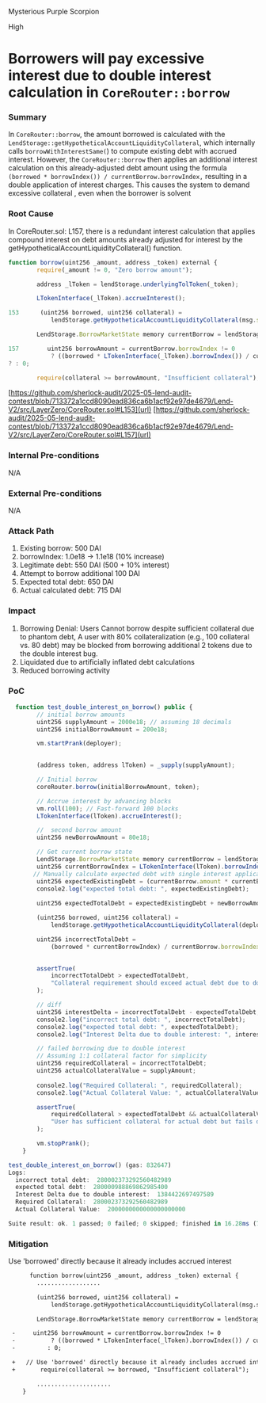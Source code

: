 Mysterious Purple Scorpion

High

# Borrowers will pay excessive interest due to double interest calculation in `CoreRouter::borrow`

### Summary

In `CoreRouter::borrow`, the amount borrowed is calculated with the `LendStorage::getHypotheticalAccountLiquidityCollateral`, which internally calls `borrowWithInterestSame(`) to compute existing debt with accrued interest. However, the `CoreRouter::borrow` then applies an additional interest calculation on this already-adjusted debt amount using the formula` (borrowed * borrowIndex()) / currentBorrow.borrowIndex,` resulting in a double application of interest charges. This causes the system to demand excessive collateral , even when the borrower is solvent

### Root Cause

In CoreRouter.sol: L157, there is a redundant interest calculation that applies compound interest on debt amounts already adjusted for interest by the getHypotheticalAccountLiquidityCollateral() function.
```javascript
function borrow(uint256 _amount, address _token) external {
        require(_amount != 0, "Zero borrow amount"); 

        address _lToken = lendStorage.underlyingTolToken(_token); 

        LTokenInterface(_lToken).accrueInterest(); 

153      (uint256 borrowed, uint256 collateral) =
            lendStorage.getHypotheticalAccountLiquidityCollateral(msg.sender, LToken(payable(_lToken)), 0, _amount);  <@-1

        LendStorage.BorrowMarketState memory currentBorrow = lendStorage.getBorrowBalance(msg.sender, _lToken); 

157        uint256 borrowAmount = currentBorrow.borrowIndex != 0
            ? ((borrowed * LTokenInterface(_lToken).borrowIndex()) / currentBorrow.borrowIndex)  <@-2
? : 0; 

        require(collateral >= borrowAmount, "Insufficient collateral");
```
[https://github.com/sherlock-audit/2025-05-lend-audit-contest/blob/713372a1ccd8090ead836ca6b1acf92e97de4679/Lend-V2/src/LayerZero/CoreRouter.sol#L153](url)
[https://github.com/sherlock-audit/2025-05-lend-audit-contest/blob/713372a1ccd8090ead836ca6b1acf92e97de4679/Lend-V2/src/LayerZero/CoreRouter.sol#L157](url)

### Internal Pre-conditions

N/A

### External Pre-conditions

N/A

### Attack Path

 1. Existing borrow: 500 DAI
 2.  borrowIndex: 1.0e18 → 1.1e18 (10% increase)
 3. Legitimate debt: 550 DAI (500 + 10% interest)
 4. Attempt to borrow additional 100 DAI
 5. Expected total debt: 650 DAI
 6. Actual calculated debt: 715 DAI

### Impact

1. Borrowing Denial:  Users Cannot borrow despite sufficient collateral due to phantom debt, A user with 80% collateralization (e.g., 100 collateral vs. 80 debt) may be blocked from borrowing additional 2 tokens due to the double interest bug.
2. Liquidated due to artificially inflated debt calculations
3. Reduced borrowing activity 


### PoC

```javascript
  function test_double_interest_on_borrow() public {
        // initial borrow amounts
        uint256 supplyAmount = 2000e18; // assuming 18 decimals
        uint256 initialBorrowAmount = 200e18; 

        vm.startPrank(deployer);

        
        (address token, address lToken) = _supply(supplyAmount);

        // Initial borrow
        coreRouter.borrow(initialBorrowAmount, token);

        // Accrue interest by advancing blocks
        vm.roll(100); // Fast-forward 100 blocks
        LTokenInterface(lToken).accrueInterest();

        //  second borrow amount
        uint256 newBorrowAmount = 80e18; 

        // Get current borrow state
        LendStorage.BorrowMarketState memory currentBorrow = lendStorage.getBorrowBalance(deployer, lToken);
        uint256 currentBorrowIndex = LTokenInterface(lToken).borrowIndex();
       // Manually calculate expected debt with single interest application
        uint256 expectedExistingDebt = (currentBorrow.amount * currentBorrowIndex) / currentBorrow.borrowIndex;
        console2.log("expected total debt: ", expectedExistingDebt);
        
        uint256 expectedTotalDebt = expectedExistingDebt + newBorrowAmount;

        (uint256 borrowed, uint256 collateral) = 
            lendStorage.getHypotheticalAccountLiquidityCollateral(deployer, LToken(payable(lToken)), 0, newBorrowAmount);

        uint256 incorrectTotalDebt = 
            (borrowed * currentBorrowIndex) / currentBorrow.borrowIndex;

        
        assertTrue(
            incorrectTotalDebt > expectedTotalDebt,
            "Collateral requirement should exceed actual debt due to double interest"
        );

        // diff
        uint256 interestDelta = incorrectTotalDebt - expectedTotalDebt;
        console2.log("incorrect total debt: ", incorrectTotalDebt);
        console2.log("expected total debt: ", expectedTotalDebt);
        console2.log("Interest Delta due to double interest: ", interestDelta);

        // failed borrowing due to double interest
        // Assuming 1:1 collateral factor for simplicity
        uint256 requiredCollateral = incorrectTotalDebt;
        uint256 actualCollateralValue = supplyAmount; 
        
        console2.log("Required Collateral: ", requiredCollateral);
        console2.log("Actual Collateral Value: ", actualCollateralValue);

        assertTrue(
            requiredCollateral > expectedTotalDebt && actualCollateralValue >= expectedTotalDebt,
            "User has sufficient collateral for actual debt but fails due to double interest"
        );

        vm.stopPrank();
    }
```

```javascript
test_double_interest_on_borrow() (gas: 832647)
Logs:
  incorrect total debt:  280002373292560482989
  expected total debt:  280000988869862985400
  Interest Delta due to double interest:  1384422697497589
  Required Collateral:  280002373292560482989
  Actual Collateral Value:  2000000000000000000000

Suite result: ok. 1 passed; 0 failed; 0 skipped; finished in 16.28ms (7.26ms CPU time)

```

### Mitigation


Use 'borrowed' directly because it already includes accrued interest
```diff
      function borrow(uint256 _amount, address _token) external {
        ..................

        (uint256 borrowed, uint256 collateral) =
            lendStorage.getHypotheticalAccountLiquidityCollateral(msg.sender, LToken(payable(_lToken)), 0, _amount); 

        LendStorage.BorrowMarketState memory currentBorrow = lendStorage.getBorrowBalance(msg.sender, _lToken); 

 -     uint256 borrowAmount = currentBorrow.borrowIndex != 0
 -          ? ((borrowed * LTokenInterface(_lToken).borrowIndex()) / currentBorrow.borrowIndex) 
 -         : 0; 

 +   // Use 'borrowed' directly because it already includes accrued interest
 +       require(collateral >= borrowed, "Insufficient collateral");

        .....................
    }
```